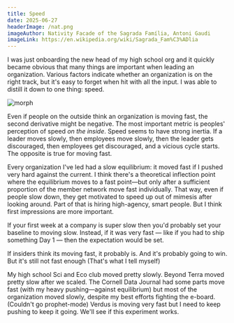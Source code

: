 ```yaml
---
title: Speed
date: 2025-06-27
headerImage: /nat.png
imageAuthor: Nativity Facade of the Sagrada Família, Antoni Gaudi
imageLink: https://en.wikipedia.org/wiki/Sagrada_Fam%C3%ADlia
---
```

I was just onboarding the new head of my high school org and it quickly became obvious that many things are important when leading an organization. Various factors indicate whether an organization is on the right track, but it's easy to forget when hit with all the input. I was able to distill it down to one thing: speed.

![morph](/morph.PNG)

Even if people on the outside think an organization is moving fast, the second derivative might be negative. The most important metric is peoples' perception of speed *on the inside*. Speed seems to have strong inertia. If a leader moves slowly, then employees move slowly, then the leader gets discouraged, then employees get discouraged, and a vicious cycle starts. The opposite is true for moving fast.

Every organization I've led had a slow equilibrium: it moved fast if I pushed very hard against the current. I think there's a theoretical inflection point where the equilibrium moves to a fast point—but only after a sufficient proportion of the member network move fast individually. That way, even if people slow down, they get motivated to speed up out of mimesis after looking around. Part of that is hiring high-agency, smart people. But I think first impressions are more important.

If your first week at a company is super slow then you'd probably set your baseline to moving slow. Instead, if it was very fast — like if you had to ship something Day 1 — then the expectation would be set. 

If insiders think its moving fast, it probably is. And it's probably going to win. But it's still not fast enough (That's what I tell myself)

My high school Sci and Eco club moved pretty slowly. Beyond Terra moved pretty slow after we scaled. The Cornell Data Journal had some parts move fast (with my heavy pushing—against equilibrium) but most of the organization moved slowly, despite my best efforts fighting the e-board. (Couldn't go prophet-mode) Verdus is moving very fast but I need to keep pushing to keep it going. We'll see if this experiment works.